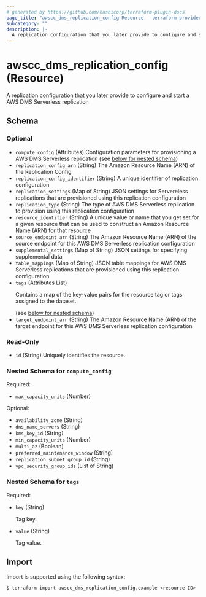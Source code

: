 ```yaml
---
# generated by https://github.com/hashicorp/terraform-plugin-docs
page_title: "awscc_dms_replication_config Resource - terraform-provider-awscc"
subcategory: ""
description: |-
  A replication configuration that you later provide to configure and start a AWS DMS Serverless replication
---
```


# awscc_dms_replication_config (Resource)

A replication configuration that you later provide to configure and start a AWS DMS Serverless replication



<!-- schema generated by tfplugindocs -->
## Schema

### Optional

- `compute_config` (Attributes) Configuration parameters for provisioning a AWS DMS Serverless replication (see [below for nested schema](#nestedatt--compute_config))
- `replication_config_arn` (String) The Amazon Resource Name (ARN) of the Replication Config
- `replication_config_identifier` (String) A unique identifier of replication configuration
- `replication_settings` (Map of String) JSON settings for Servereless replications that are provisioned using this replication configuration
- `replication_type` (String) The type of AWS DMS Serverless replication to provision using this replication configuration
- `resource_identifier` (String) A unique value or name that you get set for a given resource that can be used to construct an Amazon Resource Name (ARN) for that resource
- `source_endpoint_arn` (String) The Amazon Resource Name (ARN) of the source endpoint for this AWS DMS Serverless replication configuration
- `supplemental_settings` (Map of String) JSON settings for specifying supplemental data
- `table_mappings` (Map of String) JSON table mappings for AWS DMS Serverless replications that are provisioned using this replication configuration
- `tags` (Attributes List) <p>Contains a map of the key-value pairs for the resource tag or tags assigned to the dataset.</p> (see [below for nested schema](#nestedatt--tags))
- `target_endpoint_arn` (String) The Amazon Resource Name (ARN) of the target endpoint for this AWS DMS Serverless replication configuration

### Read-Only

- `id` (String) Uniquely identifies the resource.

<a id="nestedatt--compute_config"></a>
### Nested Schema for `compute_config`

Required:

- `max_capacity_units` (Number)

Optional:

- `availability_zone` (String)
- `dns_name_servers` (String)
- `kms_key_id` (String)
- `min_capacity_units` (Number)
- `multi_az` (Boolean)
- `preferred_maintenance_window` (String)
- `replication_subnet_group_id` (String)
- `vpc_security_group_ids` (List of String)


<a id="nestedatt--tags"></a>
### Nested Schema for `tags`

Required:

- `key` (String) <p>Tag key.</p>
- `value` (String) <p>Tag value.</p>

## Import

Import is supported using the following syntax:

```shell
$ terraform import awscc_dms_replication_config.example <resource ID>
```
